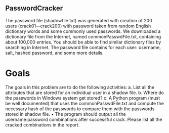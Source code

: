 ## PasswordCracker

The password file (shadowfile.txt) was generated with creation of 200 users (crack01—crack200)
with password taken from random English dictionary words and some commonly used passwords.
We downloaded a dictionary file from the Internet, named commonPasswdFile.txt, containing
about 100,000 entries. You should be able to find similar dictionary files by searching in Internet.
The password file contains for each user: username, salt, hashed password, and some more details.

# Goals

The goals in this problem are to do the following activities:
a. List all the attributes that are stored for an individual user in a shadow file.
b. Where do the passwords in Windows system get stored?
c. A Python program (must be well documented) that uses the commonPasswdFile.txt and
compute the necessary hash of the passwords to compare them with the passwords stored
in shadow file.
• The program should output all the username:password combinations after successful
crack. Please list all the cracked combinations in the report.
